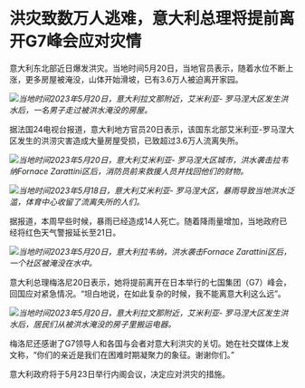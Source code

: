 # 洪灾致数万人逃难，意大利总理将提前离开G7峰会应对灾情

意大利东北部近日爆发洪灾。当地时间5月20日，当地官员表示，随着水位不断上涨，更多房屋被淹没，山体开始滑坡，已有3.6万人被迫离开家园。

![](https://inews.gtimg.com/newsapp_bt/0/15798261037/1000)_当地时间2023年5月20日，意大利拉文那附近，艾米利亚-
罗马涅大区发生洪水后，一名男子走过被洪水淹没的房屋。_

据法国24电视台报道，意大利地方官员20日表示，该国东北部艾米利亚-罗马涅大区发生的洪涝灾害造成大量房屋受损，已致超过3.6万人流离失所。

![](https://inews.gtimg.com/newsapp_bt/0/15798261039/1000)_当地时间2023年5月20日，意大利艾米利亚-
罗马涅大区城市，洪水袭击拉韦纳Fornace Zarattini区后，消防员前来救援人员并找回他们的财物。_

![](https://inews.gtimg.com/newsapp_bt/0/15798261044/1000)_当地时间2023年5月18日，意大利艾米利亚-
罗马涅大区，暴雨导致当地洪水泛滥，体育中心收留了流离失所的人们。_

据报道，本周早些时候，暴雨已经造成14人死亡。随着降雨量增加，当地政府已经将红色天气警报延长至21日。

![](https://inews.gtimg.com/newsapp_bt/0/15798261046/1000)_当地时间2023年5月20日，意大利拉韦纳，洪水袭击Fornace
Zarattini区后，一个社区被淹没在水中。_

意大利总理梅洛尼20日表示，她将提前离开在日本举行的七国集团（G7）峰会，回国应对紧急情况。“坦白地说，在如此复杂的时候，我不能离意大利这么远”。

![](https://inews.gtimg.com/newsapp_bt/0/15798261050/1000)_当地时间2023年5月20日，意大利拉文那附近，艾米利亚-
罗马涅大区发生洪水后，居民们从被洪水淹没的房子里搬运电器。_

梅洛尼还感谢了G7领导人和各国与会者对意大利洪灾的关切。她在社交媒体上发文称，“你们的亲近是我们在困难时期凝聚力的象征。谢谢你们。”

意大利政府将于5月23日举行内阁会议，决定应对洪灾的措施。

